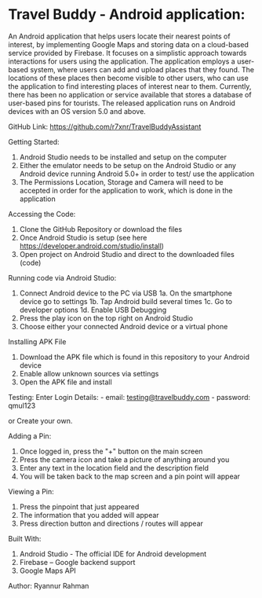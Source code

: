 # Travel Buddy - Android application:
An Android application that helps users locate their nearest points of interest, by implementing Google Maps and storing data on a cloud-based service provided by Firebase. It focuses on a simplistic approach towards interactions for users using the application. The application employs a user-based system, where users can add and upload places that they found. The locations of these places then become visible to other users, who can use the application to find interesting places of interest near to them. Currently, there has been no application or service available that stores a database of user-based pins for tourists. The released application runs on Android devices with an OS version 5.0 and above. 

GitHub Link:
https://github.com/r7xnr/TravelBuddyAssistant 

Getting Started:
1. Android Studio needs to be installed and setup on the computer 
2. Either the emulator needs to be setup on the Android Studio or any Android device running Android 5.0+ in order to test/ use the application 
3. The Permissions Location, Storage and Camera will need to be accepted in order for the application to work, which is done in the application 

Accessing the Code:
1. Clone the GitHub Repository or download the files 
2. Once Android Studio is setup (see here https://developer.android.com/studio/install) 
3. Open project on Android Studio and direct to the downloaded files (code) 

Running code via Android Studio:
1. Connect Android device to the PC via USB 
  1a. On the smartphone device go to settings 
  1b. Tap Android build several times 
  1c. Go to developer options 
  1d. Enable USB Debugging 
 2. Press the play icon on the top right on Android Studio 
 3. Choose either your connected Android device or a virtual phone

Installing APK File
1. Download the APK file which is found in this repository to your Android device 
2. Enable allow unknown sources via settings 
3. Open the APK file and install 

Testing:
Enter Login Details: - email: testing@travelbuddy.com 
                     - password: qmul123 

or Create your own. 

Adding a Pin: 
1. Once logged in, press the "+" button on the main screen 
2. Press the camera icon and take a picture of anything around you 
3. Enter any text in the location field and the description field 
4. You will be taken back to the map screen and a pin point will appear 

Viewing a Pin: 
1. Press the pinpoint that just appeared 
2. The information that you added will appear 
3. Press direction button and directions / routes will appear 

Built With:
1. Android Studio - The official IDE for Android development 
2. Firebase – Google backend support 
3. Google Maps API 

Author:
Ryannur Rahman
